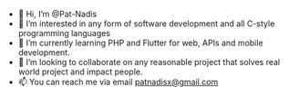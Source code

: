 - 👋 Hi, I’m @Pat-Nadis
- 👀 I’m interested in any form of software development and all C-style programming languages
- 🌱 I’m currently learning PHP and Flutter for web, APIs and mobile development.
- 💞️ I’m looking to collaborate on any reasonable project that solves real world project and impact people.
- 📫 You can reach me via email patnadisx@gmail.com

<!---
Pat-Nadis/Pat-Nadis is a ✨ special ✨ repository because its `README.md` (this file) appears on your GitHub profile.
You can click the Preview link to take a look at your changes.
--->
